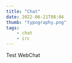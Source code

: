 ```yaml
---
title: "Chat"
date: 2022-06-21T08:04
thumb: "typography.png"
tags: 
    - chat
    - irc
---
```

Test WebChat 

<ins id="kiwi-romaniachat" data-theme="default" data-nick="RomaniaChat??" data-chan="romania,radioclick"></ins><script src="https://embed.showchat.eu.org/js/kiwi-romaniachat.min.js"></script>

